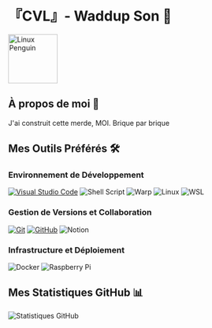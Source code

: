 # 『CVL』- Waddup Son 👋

<!-- Ajoutez votre GIF ici -->
<img src="https://media.tenor.com/NeJfHqkmdMIAAAAj/tux-linux-penguin.gif" alt="Linux Penguin" width="100"/>

## À propos de moi 🚀
J'ai construit cette merde, MOI. Brique par brique
## Mes Outils Préférés 🛠️
### Environnement de Développement
[![Visual Studio Code](https://img.shields.io/badge/Visual%20Studio%20Code-007ACC?style=for-the-badge&logo=visual-studio-code&logoColor=white)](https://code.visualstudio.com/)
![Shell Script](https://img.shields.io/badge/shell_script-%23121011.svg?style=for-the-badge&logo=gnu-bash&logoColor=white)
![Warp](https://img.shields.io/badge/warp-01A4FF?style=for-the-badge&logo=warp&logoColor=white)
![Linux](https://img.shields.io/badge/Linux-FCC624?style=for-the-badge&logo=linux&logoColor=black)
![WSL](https://img.shields.io/badge/WSL-0a97f5?style=for-the-badge&logo=linux&logoColor=white)

### Gestion de Versions et Collaboration
[![Git](https://img.shields.io/badge/Git-F05032?style=for-the-badge&logo=git&logoColor=white)](https://git-scm.com/)
[![GitHub](https://img.shields.io/badge/GitHub-181717?style=for-the-badge&logo=github&logoColor=white)](https://github.com/)
![Notion](https://img.shields.io/badge/Notion-%23000000.svg?style=for-the-badge&logo=notion&logoColor=white)

### Infrastructure et Déploiement
![Docker](https://img.shields.io/badge/docker-%230db7ed.svg?style=for-the-badge&logo=docker&logoColor=white)
![Raspberry Pi](https://img.shields.io/badge/-RaspberryPi-C51A4A?style=for-the-badge&logo=Raspberry-Pi)

## Mes Statistiques GitHub 📊
![Statistiques GitHub](https://github-readme-stats.vercel.app/api?username=CV-DEBUG&show_icons=true&theme=radical)
